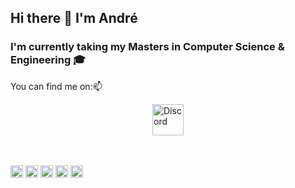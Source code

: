 ## Hi there 👋 I'm André

  ### I'm currently taking my Masters in Computer Science & Engineering 🎓

  You can find me on:📫

<div style="display: flex; justify-content: center; align-items: center;"> 

  <a href="https://discord.com/channels/Singh">
    <img src="https://static.vecteezy.com/system/resources/previews/023/986/880/non_2x/discord-logo-discord-logo-transparent-discord-icon-transparent-free-free-png.png" alt="Discord" width="50" height="50" />
  </a> 

</div>
  <br />   <br />

<img src="https://upload.wikimedia.org/wikipedia/commons/1/18/C_Programming_Language.svg" alt="C" width="20" height="20" /> <img src="https://upload.wikimedia.org/wikipedia/en/3/30/Java_programming_language_logo.svg" alt="Java" width="20" height="20" /> <img src="https://arunpotti.files.wordpress.com/2021/12/microsoft_azure.svg_.png" alt="Azure" width="20" height="20" /> <img src="https://vuejs.org/images/logo.png" alt="Vue" width="20" height="20" /> <img src="https://cdn3.iconfinder.com/data/icons/logos-and-brands-adobe/512/267_Python-512.png" alt="Python" width="20" height="20" />


<!--
**quatinhe/quatinhe** is a ✨ _special_ ✨ repository because its `README.md` (this file) appears on your GitHub profile.

Here are some ideas to get you started:

- 🔭 I’m currently working on ...
- 🌱 I’m currently learning ...
- 👯 I’m looking to collaborate on ...
- 🤔 I’m looking for help with ...
- 💬 Ask me about ...
- 📫 How to reach me: ...
- 😄 Pronouns: ...
- ⚡ Fun fact: ...
-->


<!--
**quatinhe/quatinhe** is a ✨ _special_ ✨ repository because its `README.md` (this file) appears on your GitHub profile.

Here are some ideas to get you started:

- 🔭 I’m currently working on ...
- 🌱 I’m currently learning ...
- 👯 I’m looking to collaborate on ...
- 🤔 I’m looking for help with ...
- 💬 Ask me about ...
- 📫 How to reach me: ...
- 😄 Pronouns: ...
- ⚡ Fun fact: ...
-->
